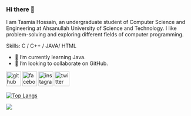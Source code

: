 ### Hi there 👋 

I am Tasmia Hossain, an undergraduate student of Computer Science and Engineering at Ahsanullah University of Science and Technology. I like problem-solving and exploring different fields of computer programming.

Skills: C / C++ / JAVA/ HTML

- 🌱 I’m currently learning Java. 
- 👯 I’m looking to collaborate on GitHub. 


[<img src='https://cdn.jsdelivr.net/npm/simple-icons@3.0.1/icons/github.svg' alt='github' height='40'>](https://github.com/Tasmia-Hossain)  [<img src='https://cdn.jsdelivr.net/npm/simple-icons@3.0.1/icons/facebook.svg' alt='facebook' height='40'>](https://www.facebook.com/tasmiahossain.kashfia.33)  [<img src='https://cdn.jsdelivr.net/npm/simple-icons@3.0.1/icons/instagram.svg' alt='instagram' height='40'>](https://www.instagram.com/kashfia_tasmi/)  [<img src='https://cdn.jsdelivr.net/npm/simple-icons@3.0.1/icons/twitter.svg' alt='twitter' height='40'>](https://twitter.com/kashfia_tasmi)  

[![Top Langs](https://github-readme-stats.vercel.app/api/top-langs/?username=Tasmia-Hossain)](https://github.com/anuraghazra/github-readme-stats)
 
![](https://komarev.com/ghpvc/?username=Tasmia-Hossain&color=green)
